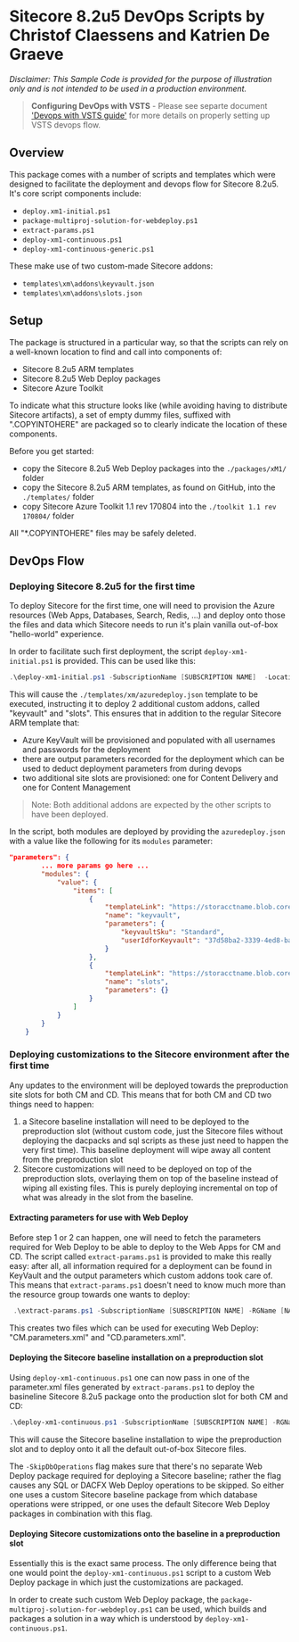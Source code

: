# Sitecore 8.2u5 DevOps Scripts by Christof Claessens and Katrien De Graeve

_Disclaimer: This Sample Code is provided for the purpose of illustration only and is not intended to be used in a production environment._ 

> **Configuring DevOps with VSTS** - Please see separte document ['Devops with VSTS guide'](vstsdevops.MD) for more details on properly setting up VSTS devops flow.

## Overview

This package comes with a number of scripts and templates which were designed to facilitate the deployment and devops flow for Sitecore 8.2u5.   It's core script components include:
- `deploy.xm1-initial.ps1`
- `package-multiproj-solution-for-webdeploy.ps1`
- `extract-params.ps1`
- `deploy-xm1-continuous.ps1`
- `deploy-xm1-continuous-generic.ps1`

These make use of two custom-made Sitecore addons:
- `templates\xm\addons\keyvault.json`
- `templates\xm\addons\slots.json`

## Setup

The package is structured in a particular way, so that the scripts can rely on a well-known location to find and call into components of:
- Sitecore 8.2u5 ARM templates
- Sitecore 8.2u5 Web Deploy packages
- Sitecore Azure Toolkit

To indicate what this structure looks like (while avoiding having to distribute Sitecore artifacts), a set of empty dummy files, suffixed with ".COPYINTOHERE" are packaged so to clearly indicate the location of these components.

Before you get started:
- copy the Sitecore 8.2u5 Web Deploy packages into the `./packages/xM1/` folder
- copy the Sitecore 8.2u5 ARM templates, as found on GitHub, into the `./templates/` folder
- copy Sitecore Azure Toolkit 1.1 rev 170804 into the `./toolkit 1.1 rev 170804/` folder 

All "*.COPYINTOHERE" files may be safely deleted.

## DevOps Flow

### Deploying Sitecore 8.2u5 for the first time

To deploy Sitecore for the first time, one will need to provision the Azure resources (Web Apps, Databases, Search, Redis, ...) and deploy onto those the files and data which Sitecore needs to run it's plain vanilla out-of-box "hello-world" experience.

In order to facilitate such first deployment, the script `deploy-xm1-initial.ps1` is provided.  This can be used like this:

```powershell
.\deploy-xm1-initial.ps1 -SubscriptionName [SUBSCRIPTION NAME]  -Location [LOCATION] -ResourcePrefix [RESOURCE PREFIX] -SqlServerLogin [SQL LOGIN USER NAME] -PathToSitecoreLicenseFile [LICENSE FILE LOCATION]
```

This will cause the `./templates/xm/azuredeploy.json` template to be executed, instructing it to deploy 2 additional custom addons, called "keyvault" and "slots".  This ensures that in addition to the regular Sitecore ARM template that:
- Azure KeyVault will be provisioned and populated with all usernames and passwords for the deployment
- there are output parameters recorded for the deployment which can be used to deduct deployment parameters from during devops
- two additional site slots are provisioned: one for Content Delivery and one for Content Management

> Note: Both additional addons are expected by the other scripts to have been deployed.

In the script, both modules are deployed by providing the `azuredeploy.json` with a value like the following for its `modules` parameter:

```json
"parameters": {
        ... more params go here ...
        "modules": {
            "value": {
                "items": [
                    {
                        "templateLink": "https://storacctname.blob.core.windows.net/tempsitecore823templates/addons/keyvault.json?sv=..sastoken..",
                        "name": "keyvault",
                        "parameters": {
                            "keyvaultSku": "Standard",
                            "userIdforKeyvault": "37d58ba2-3339-4ed8-baa0-b5843c39ed0b"
                        }
                    },
                    {
                        "templateLink": "https://storacctname.blob.core.windows.net/tempsitecore823templates/addons/slots.json?sv=..sastoken..",
                        "name": "slots",
                        "parameters": {}
                    }
                ]
            }
        }
    }
```

### Deploying customizations to the Sitecore environment after the first time

Any updates to the environment will be deployed towards the preproduction site slots for both CM and CD.  This means that for both CM and CD two things need to happen:
1) a Sitecore baseline installation will need to be deployed to the preproduction slot (without custom code, just the Sitecore files without deploying the dacpacks and sql scripts as these just need to happen the very first time).  This baseline deployment will wipe away all content from the preproduction slot
2) Sitecore customizations will need to be deployed on top of the preproduction slots, overlaying them on top of the baseline instead of wiping all existing files.  This is purely deploying incremental on top of what was already in the slot from the baseline.

#### Extracting parameters for use with Web Deploy

Before step 1 or 2 can happen, one will need to fetch the parameters required for Web Deploy to be able to deploy to the Web Apps for CM and CD.  The script called `extract-params.ps1` is provided to make this really easy: after all, all information required for a deployment can be found in KeyVault and the output parameters which custom addons took care of.  This means that `extract-params.ps1` doesn't need to know much more than the resource group towards one wants to deploy: 

```powershell
 .\extract-params.ps1 -SubscriptionName [SUBSCRIPTION NAME] -RGName [NAME OF RESOURCE GROUP] -Location [LOCATION] -PathToSitecoreLicenseFile [PATH TO LICENSE XML]
```

This creates two files which can be used for executing Web Deploy: "CM.parameters.xml" and "CD.parameters.xml".

#### Deploying the Sitecore baseline installation on a preproduction slot

Using `deploy-xm1-continuous.ps1` one can now pass in one of the parameter.xml files generated by `extract-params.ps1` to deploy the basineline Sitecore 8.2u5 package onto the production slot for both CM and CD:

```powershell
.\deploy-xm1-continuous.ps1 -SubscriptionName [SUBSCRIPTION NAME] -RGName [NAME OF RESOURCE GROUP] -PackageLocation [LOCATION TO SITECORE 8.2 .SCWDP.ZIP PACKAGE] -ParamsFileLocation [LOCATION OF PARAM FILE FOR CM OR CD] -Role [CM or CD] -SkipDbOperations
```

This will cause the Sitecore baseline installation to wipe the preproduction slot and to deploy onto it all the default out-of-box Sitecore files.

The `-SkipDbOperations` flag makes sure that there's no separate Web Deploy package required for deploying a Sitecore baseline; rather the flag causes any SQL or DACFX Web Deploy operations to be skipped.  So either one uses a custom Sitecore baseline package from which database operations were stripped, or one uses the default Sitecore Web Deploy packages in combination with this flag.

#### Deploying Sitecore customizations onto the baseline in a preproduction slot

Essentially this is the exact same process.  The only difference being that one would point the `deploy-xm1-continuous.ps1` script to a custom Web Deploy package in which just the customizations are packaged.

In order to create such custom Web Deploy package, the `package-multiproj-solution-for-webdeploy.ps1` can be used, which builds and packages a solution in a way which is understood by `deploy-xm1-continuous.ps1`.




